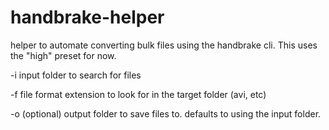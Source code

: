handbrake-helper
================

helper to automate converting bulk files using the handbrake cli.  This uses the "high" preset for now.

-i input folder to search for files

-f file format extension to look for in the target folder (avi, etc)

-o (optional) output folder to save files to.  defaults to using the input folder.
